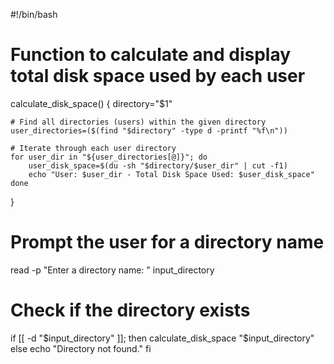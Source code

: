 #!/bin/bash

# Function to calculate and display total disk space used by each user
calculate_disk_space() {
    directory="$1"
    
    # Find all directories (users) within the given directory
    user_directories=($(find "$directory" -type d -printf "%f\n"))

    # Iterate through each user directory
    for user_dir in "${user_directories[@]}"; do
        user_disk_space=$(du -sh "$directory/$user_dir" | cut -f1)
        echo "User: $user_dir - Total Disk Space Used: $user_disk_space"
    done
}

# Prompt the user for a directory name
read -p "Enter a directory name: " input_directory

# Check if the directory exists
if [[ -d "$input_directory" ]]; then
    calculate_disk_space "$input_directory"
else
    echo "Directory not found."
fi
